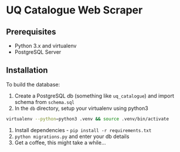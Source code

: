 # UQ Catalogue Web Scraper

## Prerequisites

- Python 3.x and virtualenv
- PostgreSQL Server

## Installation

To build the database:

1. Create a PostgreSQL db (something like `uq_catalogue`) and import schema from `schema.sql`
1. In the `db` directory, setup your virtualenv using python3

```bash
virtualenv --python=python3 .venv && source .venv/bin/activate
```

1. Install dependencies - `pip install -r requirements.txt`
1. `python migrations.py` and enter your db details
1. Get a coffee, this might take a while...
